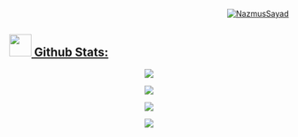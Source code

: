 <p align="right" >
  <a href="https://github.com/NazmusSayad">
    <img src="https://komarev.com/ghpvc/?username=NazmusSayad&label=Profile%20views&color=0e75b6&style=flat" alt="NazmusSayad"/>
  </a>
</p>

## <a href="https://github.com/NazmusSayad"><img src="https://media.giphy.com/media/ZCN6F3FAkwsyOGU2RS/giphy.gif" width="40"> **Github Stats:** </a>

<p align="center">
  <a href="https://github.com/NazmusSayad">   <img align="center" src="https://github-readme-streak-stats.herokuapp.com?user=NazmusSayad&theme=onedark&date_format=M%20j%5B%2C%20Y%5D&dates=737373&ring=DD8484&fire=E25822&stroke=00000000&currStreakNum=DD0D4F&currStreakLabel=A6A6A6&background=0D1117&border=00000000"/>  </a>
</p>

<p align="center">
  <a href="https://github.com/NazmusSayad">
    <img align="center" src="https://github-readme-stats.anuraghazra1.vercel.app/api/top-langs/?username=NazmusSayad&layout=compact&theme=onedark&langs_count=6&hide_border=true&area=true" />
  </a>

</p>

<p align="center" >
  <a href="https://github.com/NazmusSayad">
    <img src="https://github-readme-stats.vercel.app/api?username=NazmusSayad&show_icons=true&theme=onedark&hide_border=true&area=true" />
  </a>
</p>
  
<p align="center" >
  <a href="https://github.com/NazmusSayad">
    <img src="https://activity-graph.herokuapp.com/graph?username=NazmusSayad&theme=onedark&hide_title=true&hide_border=true&area=true" />
  </a>
</p>
